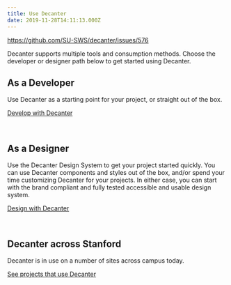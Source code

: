 ```yaml
---
title: Use Decanter
date: 2019-11-28T14:11:13.000Z
---
```

https://github.com/SU-SWS/decanter/issues/576

<p class="su-intro-text">Decanter supports multiple tools and consumption methods. Choose the developer or designer path below to get started using Decanter.</p>

## As a Developer

Use Decanter as a starting point for your project, or straight out of the box.

<p><a href="/page/use-decanter-as-a-developer/" class="su-button"> Develop with Decanter</a></p>
</br>

## As a Designer

Use the Decanter Design System to get your project started quickly. You can use Decanter components and styles out of the box, and/or spend your time customizing Decanter for your projects. In either case, you can start with the brand compliant and fully tested accessible and usable design system.

<p><a href="/page/use-decanter-as-a-designer/" class="su-button"> Design with Decanter</a></p>
</br>

## Decanter across Stanford

Decanter is in use on a number of sites across campus today.

<p><a href="/page/about-projects-that-use-decanter/" class="su-link su-link--action"> See projects that use Decanter</a></p>
